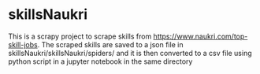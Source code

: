 # skillsNaukri
This is a scrapy project to scrape skills from https://www.naukri.com/top-skill-jobs. The scraped skills are saved to a json file in skillsNaukri/skillsNaukri/spiders/ and it is then converted to a csv file using python script in a jupyter notebook in the same directory
